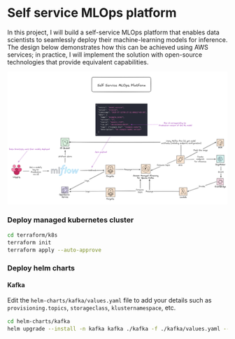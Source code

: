# Self service MLOps platform 

In this project, I will build a self-service MLOps platform that enables data scientists to seamlessly deploy their machine-learning models for inference. The design below demonstrates how this can be achieved using AWS services; in practice, I will implement the solution with open-source technologies that provide equivalent capabilities.

![self service mlops on aws](./diagram.png)

### Deploy managed kubernetes cluster

```bash
cd terraform/k8s
terraform init
terraform apply --auto-approve
```

### Deploy helm charts

#### Kafka

Edit the `helm-charts/kafka/values.yaml` file to add your details such as `provisioning.topics`, `storageclass`, `klusternamespace`, etc.

```bash
cd helm-charts/kafka
helm upgrade --install -n kafka kafka ./kafka -f ./kafka/values.yaml --create-namespace
```